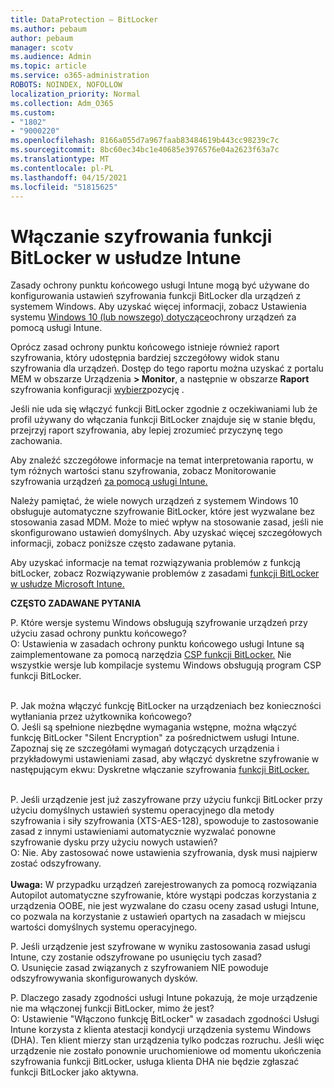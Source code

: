 ```yaml
---
title: DataProtection — BitLocker
ms.author: pebaum
author: pebaum
manager: scotv
ms.audience: Admin
ms.topic: article
ms.service: o365-administration
ROBOTS: NOINDEX, NOFOLLOW
localization_priority: Normal
ms.collection: Adm_O365
ms.custom:
- "1802"
- "9000220"
ms.openlocfilehash: 8166a055d7a967faab83484619b443cc98239c7c
ms.sourcegitcommit: 8bc60ec34bc1e40685e3976576e04a2623f63a7c
ms.translationtype: MT
ms.contentlocale: pl-PL
ms.lasthandoff: 04/15/2021
ms.locfileid: "51815625"
---
```

# <a name="enabling-bitlocker-encryption-with-intune"></a>Włączanie szyfrowania funkcji BitLocker w usłudze Intune

Zasady ochrony punktu końcowego usługi Intune mogą być używane do konfigurowania ustawień szyfrowania funkcji BitLocker dla urządzeń z systemem Windows. Aby uzyskać więcej informacji, zobacz Ustawienia systemu [Windows 10 (lub nowszego) dotyczące](https://docs.microsoft.com/intune/endpoint-protection-windows-10#windows-encryption)ochrony urządzeń za pomocą usługi Intune.

Oprócz zasad ochrony punktu końcowego istnieje również raport szyfrowania, który udostępnia bardziej szczegółowy widok stanu szyfrowania dla urządzeń. Dostęp do tego raportu można uzyskać z portalu MEM w obszarze Urządzenia **> Monitor**, a następnie w obszarze **Raport** szyfrowania konfiguracji [wybierz](https://endpoint.microsoft.com/#blade/Microsoft_Intune_DeviceSettings/DevicesMonitorMenu/encryptionReport)pozycję .

Jeśli nie uda się włączyć funkcji BitLocker zgodnie z oczekiwaniami lub że profil używany do włączania funkcji BitLocker znajduje się w stanie błędu, przejrzyj raport szyfrowania, aby lepiej zrozumieć przyczynę tego zachowania.

Aby znaleźć szczegółowe informacje na temat interpretowania raportu, w tym różnych wartości stanu szyfrowania, zobacz Monitorowanie szyfrowania urządzeń [za pomocą usługi Intune.](https://docs.microsoft.com/mem/intune/protect/encryption-monitor)

Należy pamiętać, że wiele nowych urządzeń z systemem Windows 10 obsługuje automatyczne szyfrowanie BitLocker, które jest wyzwalane bez stosowania zasad MDM. Może to mieć wpływ na stosowanie zasad, jeśli nie skonfigurowano ustawień domyślnych. Aby uzyskać więcej szczegółowych informacji, zobacz poniższe często zadawane pytania.

Aby uzyskać informacje na temat rozwiązywania problemów z funkcją bitLocker, zobacz Rozwiązywanie problemów z zasadami [funkcji BitLocker w usłudze Microsoft Intune.](https://docs.microsoft.com/intune/protect/troubleshoot-bitlocker-policies)
 
 
**CZĘSTO ZADAWANE PYTANIA**

P. Które wersje systemu Windows obsługują szyfrowanie urządzeń przy użyciu zasad ochrony punktu końcowego?<br>
O: Ustawienia w zasadach ochrony punktu końcowego usługi Intune są zaimplementowane za pomocą narzędzia [CSP funkcji BitLocker.](https://docs.microsoft.com/windows/client-management/mdm/bitlocker-csp) Nie wszystkie wersje lub kompilacje systemu Windows obsługują program CSP funkcji BitLocker. <br><br>

P. Jak można włączyć funkcję BitLocker na urządzeniach bez konieczności wytłaniania przez użytkownika końcowego?<br>
O. Jeśli są spełnione niezbędne wymagania wstępne, można włączyć funkcję BitLocker "Silent Encryption" za pośrednictwem usługi Intune. Zapoznaj się ze szczegółami wymagań dotyczących urządzenia i przykładowymi ustawieniami zasad, aby włączyć dyskretne szyfrowanie w następującym ekwu: Dyskretne włączanie szyfrowania [funkcji BitLocker.](https://docs.microsoft.com/mem/intune/protect/encrypt-devices#silently-enable-bitlocker-on-devices) <br><br>

P. Jeśli urządzenie jest już zaszyfrowane przy użyciu funkcji BitLocker przy użyciu domyślnych ustawień systemu operacyjnego dla metody szyfrowania i siły szyfrowania (XTS-AES-128), spowoduje to zastosowanie zasad z innymi ustawieniami automatycznie wyzwalać ponowne szyfrowanie dysku przy użyciu nowych ustawień?<br>
O: Nie. Aby zastosować nowe ustawienia szyfrowania, dysk musi najpierw zostać odszyfrowany.<br><br>
**Uwaga:** W przypadku urządzeń zarejestrowanych za pomocą rozwiązania Autopilot automatyczne szyfrowanie, które wystąpi podczas korzystania z urządzenia OOBE, nie jest wyzwalane do czasu oceny zasad usługi Intune, co pozwala na korzystanie z ustawień opartych na zasadach w miejscu wartości domyślnych systemu operacyjnego.
 
P. Jeśli urządzenie jest szyfrowane w wyniku zastosowania zasad usługi Intune, czy zostanie odszyfrowane po usunięciu tych zasad?<br>
O. Usunięcie zasad związanych z szyfrowaniem NIE powoduje odszyfrowywania skonfigurowanych dysków.
 
P. Dlaczego zasady zgodności usługi Intune pokazują, że moje urządzenie nie ma włączonej funkcji BitLocker, mimo że jest?<br>
O: Ustawienie "Włączono funkcję BitLocker" w zasadach zgodności Usługi Intune korzysta z klienta atestacji kondycji urządzenia systemu Windows (DHA). Ten klient mierzy stan urządzenia tylko podczas rozruchu. Jeśli więc urządzenie nie zostało ponownie uruchomieniowe od momentu ukończenia szyfrowania funkcji BitLocker, usługa klienta DHA nie będzie zgłaszać funkcji BitLocker jako aktywna.
 
 